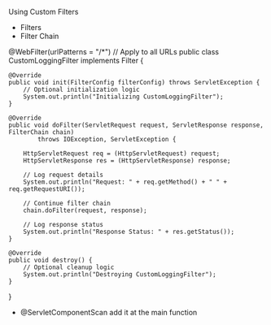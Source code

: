 Using Custom Filters

- Filters
- Filter Chain

@WebFilter(urlPatterns = "/*") // Apply to all URLs
public class CustomLoggingFilter implements Filter {

    @Override
    public void init(FilterConfig filterConfig) throws ServletException {
        // Optional initialization logic
        System.out.println("Initializing CustomLoggingFilter");
    }

    @Override
    public void doFilter(ServletRequest request, ServletResponse response, FilterChain chain)
            throws IOException, ServletException {

        HttpServletRequest req = (HttpServletRequest) request;
        HttpServletResponse res = (HttpServletResponse) response;

        // Log request details
        System.out.println("Request: " + req.getMethod() + " " + req.getRequestURI());

        // Continue filter chain
        chain.doFilter(request, response);

        // Log response status
        System.out.println("Response Status: " + res.getStatus());
    }

    @Override
    public void destroy() {
        // Optional cleanup logic
        System.out.println("Destroying CustomLoggingFilter");
    }
}


- @ServletComponentScan add it at the main function